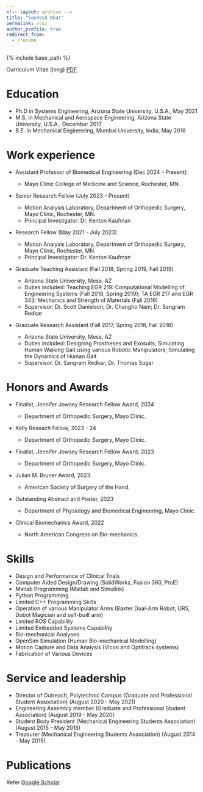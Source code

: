 ```yaml
---
<!-- layout: archive -->
title: "Sandesh Bhat"
permalink: /cv/
author_profile: true
redirect_from:
  - /resume
---
```


{% include base_path %}

Curriculum Vitae (long) [PDF](https://DrSGBhat.github.io/files/Bhat_CV.pdf)


Education
======
* Ph.D in Systems Engineering, Arizona State University, U.S.A., May 2021
* M.S. in Mechanical and Aerospace Engineering, Arizona State University, U.S.A., December 2017
* B.E. in Mechanical Engineering, Mumbai University, India, May 2016

Work experience
======
* Assistant Professor of Biomedical Engineering (Dec 2024 - Present)
  * Mayo Clinic College of Medicine and Science, Rochester, MN.

* Senior Research Fellow (July 2023 - Present)
  * Motion Analysis Laboratory, Department of Orthopedic Surgery, Mayo Clinic, Rochester, MN.
  * Principal Investigator: Dr. Kenton Kaufman

* Research Fellow (May 2021 - July 2023)
  * Motion Analysis Laboratory, Department of Orthopedic Surgery, Mayo Clinic, Rochester, MN.
  * Principal Investigator: Dr. Kenton Kaufman

* Graduate Teaching Assistant (Fall 2018, Spring 2019, Fall 2019)
  * Arizona State University, Mesa, AZ
  * Duties included: Teaching EGR 219: Computational Modelling of Engineering Systems (Fall 2018, Spring 2019); TA EGR 217 and EGR 343: Mechanics and Strength of Materials (Fall 2019)
  * Supervisor: Dr. Scott Danielson; Dr. Changho Nam; Dr. Sangram Redkar

* Graduate Research Assistant (Fall 2017, Spring 2018, Fall 2018)
  * Arizona State University, Mesa, AZ
  * Duties included: Designing Prostheses and Exosuits; Simulating Human Walking Gait using various Robotic Manipulators; Simulating the Dynamics of Human Gait
  * Supervisor: Dr. Sangram Redkar; Dr. Thomas Sugar
  
Honors and Awards
======
* Finalist, Jennifer Jowsey Research Fellow Award, 2024
	* Department of Orthopedic Surgery, Mayo Clinic.

* Kelly Reseach Fellow, 2023 - 24
	* Department of Orthopedic Surgery, Mayo Clinic.

* Finalist, Jennifer Jowsey Research Fellow Award, 2023
	* Department of Orthopedic Surgery, Mayo Clinic.

* Julian M. Bruner Award, 2023
	* American Society of Surgery of the Hand.

* Outstanding Abstract and Poster, 2023
	* Department of Physiology and Biomedical Engineering, Mayo Clinic.

* Clinical Biomechanics Award, 2022
	* North American Congress on Bio-mechanics.
  
Skills
======
* Design and Performance of Clinical Trials
* Computer Aided Design/Drawing (SolidWorks, Fusion 360, ProE)
* Matlab Programming (Matlab and Simulink)
* Python Programming
* Limited C++ Programming Skills
* Operation of various Manipulator Arms (Baxter Dual-Arm Robot, UR5, Dobot Magician and self-built arm)
* Limited ROS Capability
* Limited Embedded Systems Capability 
* Bio-mechanical Analyses
* OpenSim Simulation (Human Bio-mechanical Modelling)
* Motion Capture and Data Analysis (Vicon and Optitrack systems)
* Fabrication of Various Devices

Service and leadership
======
* Director of Outreach, Polytechnic Campus (Graduate and Professional Student Association) (August 2020 - May 2021)
* Engineering Assembly member (Graduate and Professional Student Association) (August 2019 - May 2020)
* Student Body President (Mechanical Engineering Students Association) (August 2015 - May 2016)
* Treasurer (Mechanical Engineering Students Association) (August 2014 - May 2015)

Publications
======
Refer [Google Scholar](https://scholar.google.com/citations?user=Dx9aVjgAAAAJ&hl=en)